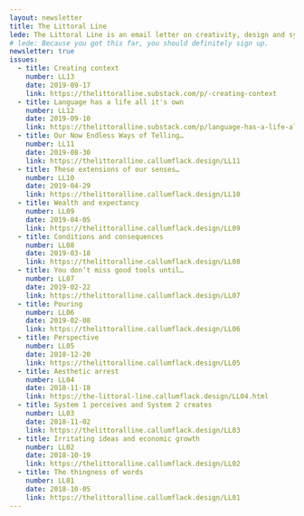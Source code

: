 ```yaml
---
layout: newsletter
title: The Littoral Line
lede: The Littoral Line is an email letter on creativity, design and systems complexity through the lens of people and attention, sent every Tuesday morning AEST. Littoral as in the edge of things, like tidal zones. Line as in symmetry, like the alignment of connected thoughts. 
# lede: Because you got this far, you should definitely sign up.
newsletter: true
issues:
  - title: Creating context
    number: LL13
    date: 2019-09-17
    link: https://thelittoralline.substack.com/p/-creating-context
  - title: Language has a life all it's own
    number: LL12
    date: 2019-09-10
    link: https://thelittoralline.substack.com/p/language-has-a-life-all-its-own
  - title: Our Now Endless Ways of Telling…
    number: LL11
    date: 2019-08-30
    link: https://thelittoralline.callumflack.design/LL11
  - title: These extensions of our senses…
    number: LL10
    date: 2019-04-29
    link: https://thelittoralline.callumflack.design/LL10
  - title: Wealth and expectancy
    number: LL09
    date: 2019-04-05
    link: https://thelittoralline.callumflack.design/LL09
  - title: Conditions and consequences
    number: LL08
    date: 2019-03-18
    link: https://thelittoralline.callumflack.design/LL08
  - title: You don’t miss good tools until…
    number: LL07
    date: 2019-02-22
    link: https://thelittoralline.callumflack.design/LL07
  - title: Pouring
    number: LL06
    date: 2019-02-08
    link: https://thelittoralline.callumflack.design/LL06
  - title: Perspective
    number: LL05
    date: 2018-12-20
    link: https://thelittoralline.callumflack.design/LL05
  - title: Aesthetic arrest
    number: LL04
    date: 2018-11-18
    link: https://the-littoral-line.callumflack.design/LL04.html
  - title: System 1 perceives and System 2 creates
    number: LL03
    date: 2018-11-02
    link: https://thelittoralline.callumflack.design/LL03
  - title: Irritating ideas and economic growth
    number: LL02
    date: 2018-10-19
    link: https://thelittoralline.callumflack.design/LL02
  - title: The thingness of words
    number: LL01
    date: 2018-10-05
    link: https://thelittoralline.callumflack.design/LL01
---
```

